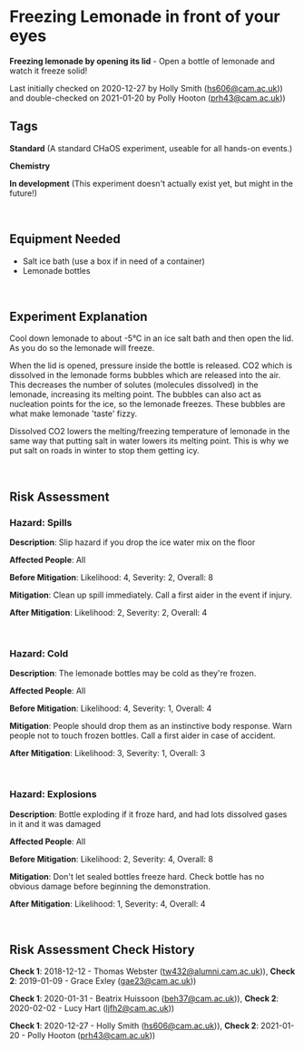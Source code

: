 # Freezing Lemonade in front of your eyes

**Freezing lemonade by opening its lid** - Open a bottle of lemonade and watch it freeze solid!

Last initially checked on 2020-12-27 by Holly Smith (hs606@cam.ac.uk)) and double-checked on 2021-01-20 by Polly Hooton (prh43@cam.ac.uk))

## Tags
<!--- Start Tags (DO NOT REMOVE THIS COMMENT) --->

**Standard** (A standard CHaOS experiment, useable for all hands-on events.)

**Chemistry**

**In development** (This experiment doesn't actually exist yet, but might in the future!)
<!--- End Tags (DO NOT REMOVE THIS COMMENT) --->

<br/>

## Equipment Needed 
- Salt ice bath (use a box if in need of a container)
- Lemonade bottles

<br/>

## Experiment Explanation 

Cool down lemonade to about -5°C in an ice salt bath and then open the lid. As you do so the lemonade will freeze. 

When the lid is opened, pressure inside the bottle is released. CO2 which is dissolved in the lemonade forms bubbles which are released into the air. This decreases the number of solutes (molecules dissolved) in the lemonade, increasing its melting point. The bubbles can also act as nucleation points for the ice, so the lemonade freezes. These bubbles are what make lemonade 'taste' fizzy.

Dissolved CO2 lowers the melting/freezing temperature of lemonade in the same way that putting salt in water lowers its melting point. This is why we put salt on roads in winter to stop them getting icy.



<br/>

## Risk Assessment

### **Hazard**: Spills

**Description**: Slip hazard if you drop the ice water mix on the floor

**Affected People**: All

**Before Mitigation**: Likelihood: 4, Severity: 2, Overall: 8

**Mitigation**: Clean up spill immediately. Call a first aider in the event if injury.

**After Mitigation**: Likelihood: 2, Severity: 2, Overall: 4

<br/>

### **Hazard**: Cold

**Description**: The lemonade bottles may be cold as they're frozen.

**Affected People**: All

**Before Mitigation**: Likelihood: 4, Severity: 1, Overall: 4

**Mitigation**: People should drop them as an instinctive body response. Warn people not to touch frozen bottles. Call a first aider in case of accident.

**After Mitigation**: Likelihood: 3, Severity: 1, Overall: 3

<br/>

### **Hazard**: Explosions

**Description**: Bottle exploding if it froze hard, and had lots dissolved gases in it and it was damaged

**Affected People**: All

**Before Mitigation**: Likelihood: 2, Severity: 4, Overall: 8

**Mitigation**: Don't let sealed bottles freeze hard. Check bottle has no obvious damage before beginning the demonstration.

**After Mitigation**: Likelihood: 1, Severity: 4, Overall: 4

<br/>

## Risk Assessment Check History 

**Check 1**: 2018-12-12 - Thomas Webster (tw432@alumni.cam.ac.uk)), **Check 2**: 2019-01-09 - Grace Exley (gae23@cam.ac.uk))

**Check 1**: 2020-01-31 - Beatrix Huissoon (beh37@cam.ac.uk)), **Check 2**: 2020-02-02 - Lucy Hart (ljfh2@cam.ac.uk))

**Check 1**: 2020-12-27 - Holly Smith (hs606@cam.ac.uk)), **Check 2**: 2021-01-20 - Polly Hooton (prh43@cam.ac.uk))